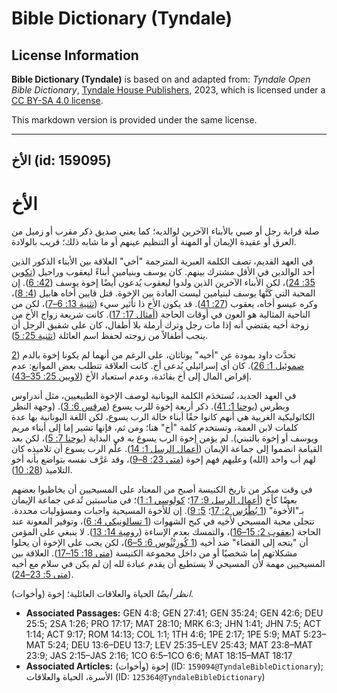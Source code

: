 # Bible Dictionary (Tyndale)

## License Information

**Bible Dictionary (Tyndale)** is based on and adapted from: _Tyndale Open Bible Dictionary_, [Tyndale House Publishers](https://tyndaleopenresources.com/), 2023, which is licensed under a [CC BY-SA 4.0 license](https://creativecommons.org/licenses/by-sa/4.0/legalcode.en).

This markdown version is provided under the same license.



--------------------------------

## الأخ (id: 159095)

الأخ
====

صلة قرابة رجل أو صبي بالأبناء الآخرين لوالديه؛ كما يعني صديق ذكر مقرب أو زميل من العرق أو عقيدة الإيمان أو المهنة أو التنظيم عينهم أو ما شابه ذلك؛ قريب بالولادة.

في العهد القديم، تصف الكلمة العبرية المترجمة "أخي" العلاقة بين الأبناء الذكور الذين أحد الوالدين في الأقل مشترك بينهم. كان يوسف وبنيامين أبناءً ليعقوب وراحيل ([تكوين 35: 24](https://ref.ly/Gen35:24))، لكن الأبناء الآخرين الذين ولدوا ليعقوب يُدعون أيضًا إخوة يوسف ([42: 6](https://ref.ly/Gen42:6)). إن المحبة التي كَنَّها يوسف لبنيامين ليست العادة بين الإخوة. قتل قايين أخاه هابيل ([4: 8](https://ref.ly/Gen4:8))، وكره عيسو أخاه، يعقوب ([27: 41](https://ref.ly/Gen27:41)). قد يكون الأخ ذا تأثير سيء ([تثنية 13: 6–7](https://ref.ly/Deut13:6-Deut13:7))، لكن من الناحية المثالية هو العون في أوقات الحاجة ([أمثال 17: 17](https://ref.ly/Prov17:17)). كانت شريعة زواج الأخ من زوجة أخيه يقتضي أنه إذا مات رجل وترك أرملة بلا أطفال، كان على شقيق الرجل أن ينجب أطفالاً من زوجته لحفظ اسم العائلة ([تثنية 25: 5](https://ref.ly/Deut25:5)).

تحدَّث داود بمودة عن "أخيه" يوناثان، على الرغم من أنهما لم يكونا إخوة بالدم ([2 صموئيل 1: 26](https://ref.ly/2Sam1:26)). كان أي إسرائيلي يُدعى أخ. كانت العلاقة تتطلب بعض الموانع: عدم إقراض المال إلى أخ بفائدة، وعدم استعباد الأخ ([لاويين 25: 35–43](https://ref.ly/Lev25:35-Lev25:43)).

في العهد الجديد، تُستخدَم الكلمة اليونانية لوصف الإخوة الطبيعيين، مثل أندراوس وبطرس ([يوحنا 1: 41](https://ref.ly/John1:41)). ذكر أربعة إخوة للرب يسوع ([مرقس 6: 3](https://ref.ly/Mark6:3)). (وجهة النظر الكاثوليكية الغربية هي أنهم كانوا حقًا أبناء خالة الرب يسوع، لكن اللغة اليونانية بها عدة كلمات لابن العمة، وتستخدم كلمة "أخ" هنا؛ ومن ثم، فإنها تشير إما إلى أبناء مريم ويوسف أو إخوة بالتبني). لم يؤمن إخوة الرب يسوع به في البداية ([يوحنا 7: 5](https://ref.ly/John7:5))، لكن بعد القيامة انضموا إلى جماعة الإيمان ([أعمال الرسل 1: 14](https://ref.ly/Acts1:14)). علَّم الرب يسوع أن تلاميذه كان لهم أب واحد (الله) وعليهم فهم إخوة ([متى 23: 8–9](https://ref.ly/Matt23:8-Matt23:9))، وقد عَرَّف نفسه بتواضع بأنه أخو التلاميذ ([28: 10](https://ref.ly/Matt28:10)).

في وقت مبكر من تاريخ الكنيسة أصبح من المعتاد على المسيحيين أن يخاطبوا بعضهم بعضًا كأخ ([أعمال الرسل 9: 17](https://ref.ly/Acts9:17)؛ [كولوسي 1: 1](https://ref.ly/Col1:1))؛ في مناسبتين تُدعى جماعة الإيمان بـ"الأُخوة" ([1 بُطْرُس 2: 17](https://ref.ly/1Pet2:17)؛ [5: 9](https://ref.ly/1Pet5:9)). إن للأخوة المسيحية واجبات ومسؤوليات محددة. تتجلى محبة المسيحي لأخيه في كبح الشهوات ([1 تسالونيكي 4: 6](https://ref.ly/1Thess4:6))، وتوفير المعونة عند الحاجة ([يعقوب 2: 15–16](https://ref.ly/Jas2:15-Jas2:16))، والتمسك بعدم الإساءة ([رومية 14: 13](https://ref.ly/Rom14:13)). لا ينبغي على المؤمن أن "يتجه إلى القضاء" ضد أخيه ([1 كُورِنْثُوس 6: 5–6](https://ref.ly/1Cor6:5-1Cor6:6))، لكن يجب على الإخوة أن يحلوا مشكلاتهم إما شخصيًا أو من داخل مجموعة الكنيسة ([متى 18: 15–17](https://ref.ly/Matt18:15-Matt18:17)). العلاقة بين المسيحيين مهمة لأن المسيحي لا يستطيع أن يقدم عبادة لله إن لم يكن في سلام مع أخيه ([متى 5: 23–24](https://ref.ly/Matt5:23-Matt5:24)).

*انظر أيضًا* الحياة والعلاقات العائلية؛ إخوة (وأخوات).

* **Associated Passages:** GEN 4:8; GEN 27:41; GEN 35:24; GEN 42:6; DEU 25:5; 2SA 1:26; PRO 17:17; MAT 28:10; MRK 6:3; JHN 1:41; JHN 7:5; ACT 1:14; ACT 9:17; ROM 14:13; COL 1:1; 1TH 4:6; 1PE 2:17; 1PE 5:9; MAT 5:23–MAT 5:24; DEU 13:6–DEU 13:7; LEV 25:35–LEV 25:43; MAT 23:8–MAT 23:9; JAS 2:15–JAS 2:16; 1CO 6:5–1CO 6:6; MAT 18:15–MAT 18:17
* **Associated Articles:** إخوة (وأخوات) (ID: `159094@TyndaleBibleDictionary`); الأسرة، الحياة والعلاقات (ID: `125364@TyndaleBibleDictionary`)

